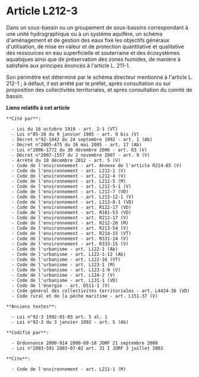 # Article L212-3

Dans un sous-bassin ou un groupement de sous-bassins correspondant à une unité hydrographique ou à un système aquifère, un
schéma d'aménagement et de gestion des eaux fixe les objectifs généraux d'utilisation, de mise en valeur et de protection
quantitative et qualitative des ressources en eau superficielle et souterraine et des écosystèmes aquatiques ainsi que de
préservation des zones humides, de manière à satisfaire aux principes énoncés à l'article L. 211-1.

Son périmètre est déterminé par le schéma directeur mentionné à l'article L. 212-1 ; à défaut, il est arrêté par le préfet,
après consultation ou sur proposition des collectivités territoriales, et après consultation du comité de bassin.

**Liens relatifs à cet article**

	**Cité par**:

	  - Loi du 16 octobre 1919 - art. 2-1 (VT)
	  - Loi n°85-30 du 9 janvier 1985 - art. 9 bis (V)
	  - Décret n°92-1042 du 24 septembre 1992 - art. 1 (Ab)
	  - Décret n°2005-475 du 16 mai 2005 - art. 17 (Ab)
	  - Loi n°2006-1772 du 30 décembre 2006 - art. 83 (V)
	  - Décret n°2007-1557 du 2 novembre 2007 - art. 9 (V)
	  - Arrêté du 18 décembre 2012 - art. 5 (V)
	  - Code de l'environnement - art. Annexe de l'article R214-85 (V)
	  - Code de l'environnement - art. L212-1 (V)
	  - Code de l'environnement - art. L212-4 (V)
	  - Code de l'environnement - art. L212-5 (M)
	  - Code de l'environnement - art. L212-5-1 (V)
	  - Code de l'environnement - art. L212-7 (VD)
	  - Code de l'environnement - art. L213-12-1 (V)
	  - Code de l'environnement - art. L213-8-1 (VD)
	  - Code de l'environnement - art. R122-17 (VD)
	  - Code de l'environnement - art. R181-53 (VD)
	  - Code de l'environnement - art. R212-17 (V)
	  - Code de l'environnement - art. R212-26 (M)
	  - Code de l'environnement - art. R213-54 (V)
	  - Code de l'environnement - art. R214-15 (VT)
	  - Code de l'environnement - art. R331-14 (V)
	  - Code de l'environnement - art. R333-15 (V)
	  - Code de l'urbanisme - art. L122-1 (Ab)
	  - Code de l'urbanisme - art. L122-1-12 (Ab)
	  - Code de l'urbanisme - art. L122-16 (VT)
	  - Code de l'urbanisme - art. L123-1 (M)
	  - Code de l'urbanisme - art. L123-1-9 (V)
	  - Code de l'urbanisme - art. L124-2 (V)
	  - Code de l'urbanisme - art. L131-1 (VD)
	  - Code de l'énergie - art. D511-1 (V)
	  - Code général des collectivités territoriales - art. L4424-36 (VD)
	  - Code rural et de la pêche maritime - art. L151-37 (V)

	**Anciens textes**:

	  - Loi n°92-3 1992-01-03 art. 5 al. 1
	  - Loi n°92-3 du 3 janvier 1992 - art. 5 (Ab)

	**Codifié par**:

	  - Ordonnance 2000-914 2000-09-18 JORF 21 septembre 2000
	  - Loi n°2003-591 2003-07-02 art. 31 I JORF 3 juillet 2003

	**Cite**:

	  - Code de l'environnement - art. L211-1 (M)
